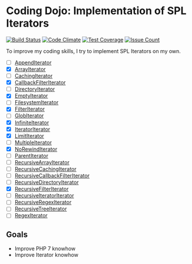 # Coding Dojo: Implementation of SPL Iterators
[![Build Status](https://travis-ci.org/tomtomsen/dojo-iterators.svg?branch=master)](https://travis-ci.org/tomtomsen/dojo-iterators)
[![Code Climate](https://codeclimate.com/github/tomtomsen/dojo-iterators/badges/gpa.svg)](https://codeclimate.com/github/tomtomsen/dojo-iterators)
[![Test Coverage](https://codeclimate.com/github/tomtomsen/dojo-iterators/badges/coverage.svg)](https://codeclimate.com/github/tomtomsen/dojo-iterators/coverage)
[![Issue Count](https://codeclimate.com/github/tomtomsen/dojo-iterators/badges/issue_count.svg)](https://codeclimate.com/github/tomtomsen/dojo-iterators)

To improve my coding skills, I try to implement SPL Iterators on my own.

- [ ] [AppendIterator](http://php.net/manual/class.appenditerator.php "Documentation of SPL AppendIterator")
- [x] [ArrayIterator](http://php.net/manual/class.arrayiterator.php "Documentation of SPL ArrayIterator")
- [ ] [CachingIterator](http://php.net/manual/class.cachingiterator.php "Documentation of SPL CachingIterator")
- [x] [CallbackFilterIterator](http://php.net/manual/class.callbackfilteriterator.php "Documentation of SPL CallbackFilterIterator")
- [ ] [DirectoryIterator](http://php.net/manual/class.directoryiterator.php "Documentation of SPL DirectoryIterator")
- [x] [EmptyIterator](http://php.net/manual/class.emptyiterator.php "Documentation of SPL EmptyIterator")
- [ ] [FilesystemIterator](http://php.net/manual/class.filesystemiterator.php "Documentation of SPL FilesystemIterator")
- [x] [FilterIterator](http://php.net/manual/class.filteriterator.php "Documentation of SPL FilterIterator")
- [ ] [GlobIterator](http://php.net/manual/class.globiterator.php "Documentation of SPL GlobIterator")
- [x] [InfiniteIterator](http://php.net/manual/class.infiniteiterator.php "Documentation of SPL InfiniteIterator")
- [x] [IteratorIterator](http://php.net/manual/class.iteratoriterator.php "Documentation of SPL IteratorIterator")
- [x] [LimitIterator](http://php.net/manual/class.limititerator.php "Documentation of SPL LimitIterator")
- [ ] [MultipleIterator](http://php.net/manual/class.multipleiterator.php "Documentation of SPL MultipleIterator")
- [x] [NoRewindIterator](http://php.net/manual/class.norewinditerator.php "Documentation of SPL NoRewindIterator")
- [ ] [ParentIterator](http://php.net/manual/class.parentiterator.php "Documentation of SPL ParentIterator")
- [ ] [RecursiveArrayIterator](http://php.net/manual/class.recursivearrayiterator.php "Documentation of SPL RecursiveArrayIterator")
- [ ] [RecursiveCachingIterator](http://php.net/manual/class.recursivecachingiterator.php "Documentation of SPL RecursiveCachingIterator")
- [ ] [RecursiveCallbackFilterIterator](http://php.net/manual/class.recursivecallbackfilteriterator.php "Documentation of SPL RecursiveCallbackFilterIterator")
- [ ] [RecursiveDirectoryIterator](http://php.net/manual/class.recursivedirectoryiterator.php "Documentation of SPL RecursiveDirectoryIterator")
- [x] [RecursiveFilterIterator](http://php.net/manual/class.recursivefilteriterator.php "Documentation of SPL RecursiveFilterIterator")
- [ ] [RecursiveIteratorIterator](http://php.net/manual/class.recursiveiteratoriterator.php "Documentation of SPL RecursiveIteratorIterator")
- [ ] [RecursiveRegexIterator](http://php.net/manual/class.recursiveregexiterator.php "Documentation of SPL RecursiveRegexIterator")
- [ ] [RecursiveTreeIterator](http://php.net/manual/class.recursivetreeiterator.php "Documentation of SPL RecursiveTreeIterator")
- [ ] [RegexIterator](http://php.net/manual/class.regexiterator.php "Documentation of SPL RegexIterator")

## Goals
- Improve PHP 7 knowhow
- Improve Iterator knowhow
